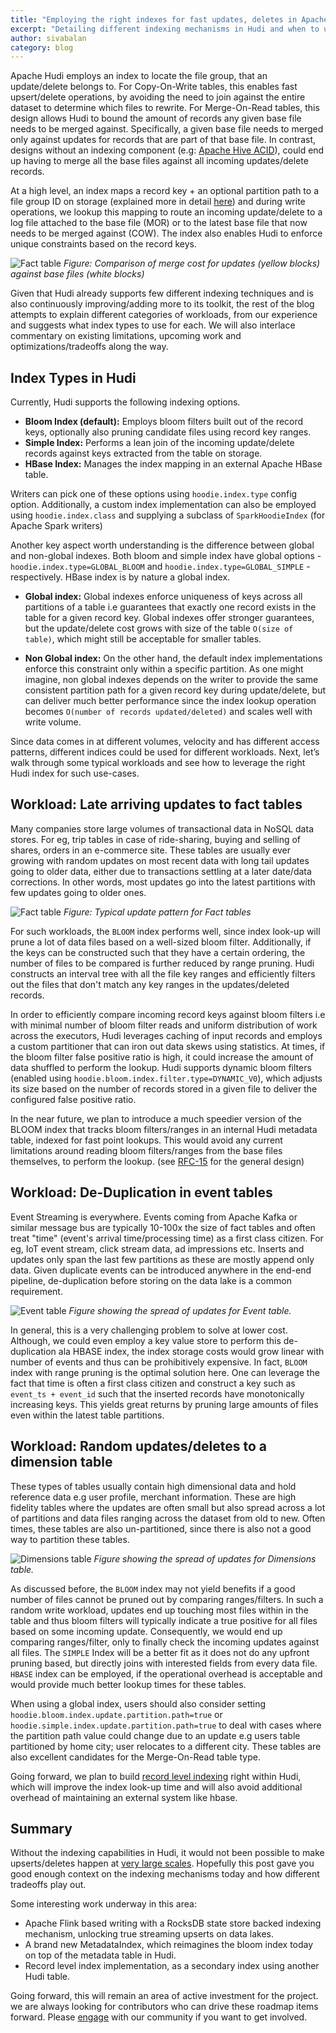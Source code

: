 ```yaml
---
title: "Employing the right indexes for fast updates, deletes in Apache Hudi"
excerpt: "Detailing different indexing mechanisms in Hudi and when to use each of them"
author: sivabalan
category: blog
---
```


Apache Hudi employs an index to locate the file group, that an update/delete belongs to. For Copy-On-Write tables, this enables
fast upsert/delete operations, by avoiding the need to join against the entire dataset to determine which files to rewrite.
For Merge-On-Read tables, this design allows Hudi to bound the amount of records any given base file needs to be merged against.
Specifically, a given base file needs to merged only against updates for records that are part of that base file. In contrast,
designs without an indexing component (e.g: [Apache Hive ACID](https://cwiki.apache.org/confluence/display/Hive/Hive+Transactions)),
could end up having to merge all the base files against all incoming updates/delete records.

At a high level, an index maps a record key + an optional partition path to a file group ID on storage (explained
more in detail [here](/docs/concepts.html)) and during write operations, we lookup this mapping to route an incoming update/delete
to a log file attached to the base file (MOR) or to the latest base file that now needs to be merged against (COW). The index also enables 
Hudi to enforce unique constraints based on the record keys.

![Fact table](/assets/images/blog/hudi-indexes/with-and-without-index.png)
_Figure: Comparison of merge cost for updates (yellow blocks) against base files (white blocks)_

Given that Hudi already supports few different indexing techniques and is also continuously improving/adding more to its toolkit, the rest of the blog 
attempts to explain different categories of workloads, from our experience and suggests what index types to use for each. We will also interlace 
commentary on existing limitations, upcoming work and optimizations/tradeoffs along the way. 

## Index Types in Hudi

Currently, Hudi supports the following indexing options. 

- **Bloom Index (default):** Employs bloom filters built out of the record keys, optionally also pruning candidate files using record key ranges.
- **Simple Index:** Performs a lean join of the incoming update/delete records against keys extracted from the table on storage.
- **HBase Index:** Manages the index mapping in an external Apache HBase table.

Writers can pick one of these options using `hoodie.index.type` config option. Additionally, a custom index implementation can also be employed
using `hoodie.index.class` and supplying a subclass of `SparkHoodieIndex` (for Apache Spark writers) 

Another key aspect worth understanding is the difference between global and non-global indexes. Both bloom and simple index have 
global options - `hoodie.index.type=GLOBAL_BLOOM` and `hoodie.index.type=GLOBAL_SIMPLE` - respectively. HBase index is by nature a global index.

- **Global index:**  Global indexes enforce uniqueness of keys across all partitions of a table i.e guarantees that exactly 
one record exists in the table for a given record key. Global indexes offer stronger guarantees, but the update/delete cost grows
with size of the table `O(size of table)`, which might still be acceptable for smaller tables.

- **Non Global index:** On the other hand, the default index implementations enforce this constraint only within a specific partition. 
As one might imagine, non global indexes depends on the writer to provide the same consistent partition path for a given record key during update/delete, 
but can deliver much better performance since the index lookup operation becomes `O(number of records updated/deleted)` and 
scales well with write volume.

Since data comes in at different volumes, velocity and has different access patterns, different indices could be used for different workloads. 
Next, let’s walk through some typical workloads and see how to leverage the right Hudi index for such use-cases.

## Workload: Late arriving updates to fact tables

Many companies store large volumes of transactional data in NoSQL data stores. For eg, trip tables in case of ride-sharing, buying and selling of shares, 
orders in an e-commerce site. These tables are usually ever growing with random updates on most recent data with long tail updates going to older data, either
due to transactions settling at a later date/data corrections. In other words, most updates go into the latest partitions with few updates going to older ones.

![Fact table](/assets/images/blog/hudi-indexes/Fact20tables.gif)
_Figure: Typical update pattern for Fact tables_

For such workloads, the `BLOOM` index performs well, since index look-up will prune a lot of data files based on a well-sized bloom filter.
Additionally, if the keys can be constructed such that they have a certain ordering, the number of files to be compared is further reduced by range pruning. 
Hudi constructs an interval tree with all the file key ranges and efficiently filters out the files that don't match any key ranges in the updates/deleted records.

In order to efficiently compare incoming record keys against bloom filters i.e with minimal number of bloom filter reads and uniform distribution of work across
the executors, Hudi leverages caching of input records and employs a custom partitioner that can iron out data skews using statistics. At times, if the bloom filter 
false positive ratio is high, it could increase the amount of data shuffled to perform the lookup. Hudi supports dynamic bloom filters 
(enabled using `hoodie.bloom.index.filter.type=DYNAMIC_V0`), which adjusts its size based on the number of records stored in a given file to deliver the 
configured false positive ratio. 

In the near future, we plan to introduce a much speedier version of the BLOOM index that tracks bloom filters/ranges in an internal Hudi metadata table, indexed for fast 
point lookups. This would avoid any current limitations around reading bloom filters/ranges from the base files themselves, to perform the lookup. (see 
[RFC-15](https://cwiki.apache.org/confluence/display/HUDI/RFC+-+15%3A+HUDI+File+Listing+and+Query+Planning+Improvements?src=contextnavpagetreemode) for the general design)

## Workload: De-Duplication in event tables

Event Streaming is everywhere. Events coming from Apache Kafka or similar message bus are typically 10-100x the size of fact tables and often treat "time" (event's arrival time/processing 
time) as a first class citizen. For eg, IoT event stream, click stream data, ad impressions etc. Inserts and updates only span the last few partitions as these are mostly append only data. 
Given duplicate events can be introduced anywhere in the end-end pipeline, de-duplication before storing on the data lake is a common requirement. 

![Event table](/assets/images/blog/hudi-indexes/Event20tables.gif)
_Figure showing the spread of updates for Event table._

In general, this is a very challenging problem to solve at lower cost. Although, we could even employ a key value store to perform this de-duplication ala HBASE index, the index storage
costs would grow linear with number of events and thus can be prohibitively expensive. In fact, `BLOOM` index with range pruning is the optimal solution here. One can leverage the fact
that time is often a first class citizen and construct a key such as `event_ts + event_id` such that the inserted records have monotonically increasing keys. This yields great returns
by pruning large amounts of files even within the latest table partitions. 

## Workload: Random updates/deletes to a dimension table

These types of tables usually contain high dimensional data and hold reference data e.g user profile, merchant information. These are high fidelity tables where the updates are often small but also spread 
across a lot of partitions and data files ranging across the dataset from old to new. Often times, these tables are also un-partitioned, since there is also not a good way to partition these tables.

![Dimensions table](/assets/images/blog/hudi-indexes/Dimension20tables.gif)
_Figure showing the spread of updates for Dimensions table._

As discussed before, the `BLOOM` index may not yield benefits if a good number of files cannot be pruned out by comparing ranges/filters. In such a random write workload, updates end up touching 
most files within in the table and thus bloom filters will typically indicate a true positive for all files based on some incoming update. Consequently, we would end up comparing ranges/filter, only
to finally check the incoming updates against all files. The `SIMPLE` Index will be a better fit as it does not do any upfront pruning based, but directly joins with interested fields from every data file. 
`HBASE` index can be employed, if the operational overhead is acceptable and would provide much better lookup times for these tables. 

When using a global index, users should also consider setting `hoodie.bloom.index.update.partition.path=true` or `hoodie.simple.index.update.partition.path=true` to deal with cases where the 
partition path value could change due to an update e.g users table partitioned by home city; user relocates to a different city. These tables are also excellent candidates for the Merge-On-Read table type.

Going forward, we plan to build [record level indexing](https://cwiki.apache.org/confluence/display/HUDI/RFC+-+08+%3A+Record+level+indexing+mechanisms+for+Hudi+datasets?src=contextnavpagetreemode)
right within Hudi, which will improve the index look-up time and will also avoid additional overhead of maintaining an external system like hbase. 

## Summary 

Without the indexing capabilities in Hudi, it would not been possible to make upserts/deletes happen at [very large scales](https://eng.uber.com/apache-hudi-graduation/). 
Hopefully this post gave you good enough context on the indexing mechanisms today and how different tradeoffs play out. 

Some interesting work underway in this area:

- Apache Flink based writing with a RocksDB state store backed indexing mechanism, unlocking true streaming upserts on data lakes. 
- A brand new MetadataIndex, which reimagines the bloom index today on top of the metadata table in Hudi.
- Record level index implementation, as a secondary index using another Hudi table.

Going forward, this will remain an area of active investment for the project. we are always looking for contributors who can drive these roadmap items forward.
Please [engage](/community.html) with our community if you want to get involved.
 


